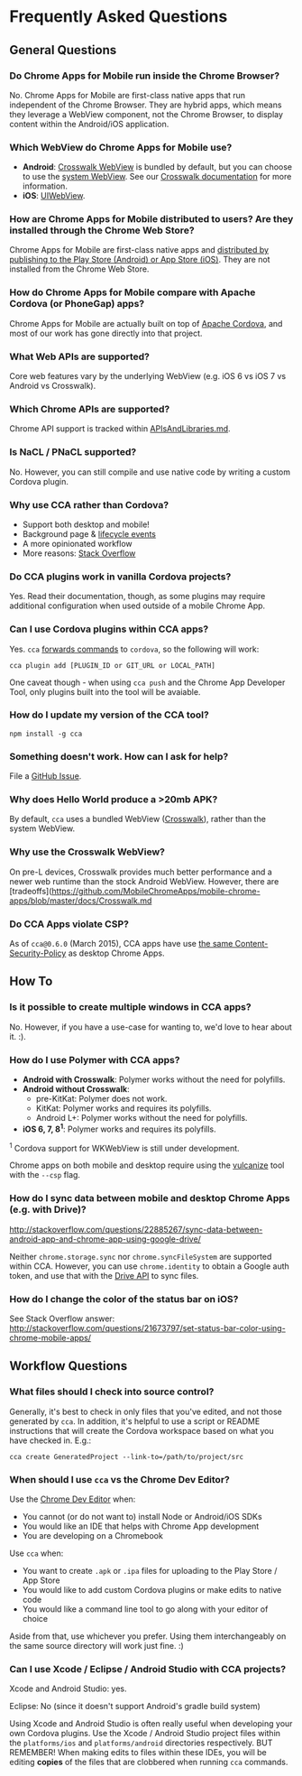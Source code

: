 # Frequently Asked Questions

## General Questions

### Do Chrome Apps for Mobile run inside the Chrome Browser?

No. Chrome Apps for Mobile are first-class native apps that run independent of the Chrome Browser. They are hybrid apps, which means they leverage a WebView component, not the Chrome Browser, to display content within the Android/iOS application.


### Which WebView do Chrome Apps for Mobile use?

- **Android**: [Crosswalk WebView](https://crosswalk-project.org) is bundled by default, but you can choose to use the [system WebView](http://developer.android.com/reference/android/webkit/WebView.html). See our [Crosswalk documentation](Crosswalk.md) for more information.
- **iOS**: [UIWebView](https://developer.apple.com/library/ios/documentation/uikit/reference/UIWebView_Class/Reference/Reference.html).


### How are Chrome Apps for Mobile distributed to users?  Are they installed through the Chrome Web Store?

Chrome Apps for Mobile are first-class native apps and [distributed by publishing to the Play Store (Android) or App Store (iOS)](https://github.com/MobileChromeApps/mobile-chrome-apps/blob/master/docs/Publish.md).  They are not installed from the Chrome Web Store.


### How do Chrome Apps for Mobile compare with Apache Cordova (or PhoneGap) apps?

Chrome Apps for Mobile are actually built on top of [Apache Cordova](https://cordova.apache.org/), and most of our work has gone directly into that project.


### What Web APIs are supported?

Core web features vary by the underlying WebView (e.g. iOS 6 vs iOS 7 vs Android vs Crosswalk).


### Which Chrome APIs are supported?

Chrome API support is tracked within [APIsAndLibraries.md](https://github.com/MobileChromeApps/mobile-chrome-apps/blob/master/docs/APIsAndLibraries.md).


### Is NaCL / PNaCL supported?

No. However, you can still compile and use native code by writing a custom Cordova plugin.


### Why use CCA rather than Cordova?

- Support both desktop and mobile!
- Background page & [lifecycle events](Events.md)
- A more opinionated workflow
- More reasons: [Stack Overflow](http://stackoverflow.com/questions/21684414/reasons-for-porting-a-cordova-app-to-a-mobile-chrome-app/)


### Do CCA plugins work in vanilla Cordova projects?

Yes. Read their documentation, though, as some plugins may require additional configuration when used outside of a mobile Chrome App.


### Can I use Cordova plugins within CCA apps?

Yes. `cca` [forwards commands](http://stackoverflow.com/questions/21886407/chrome-cordova-app-plugin-access/) to `cordova`, so the following will work:

    cca plugin add [PLUGIN_ID or GIT_URL or LOCAL_PATH]

One caveat though - when using `cca push` and the Chrome App Developer Tool, only plugins built into the tool will be avaiable.


### How do I update my version of the CCA tool?

    npm install -g cca


### Something doesn't work. How can I ask for help?

File a [GitHub Issue](https://github.com/MobileChromeApps/mobile-chrome-apps/issues).


### Why does Hello World produce a >20mb APK?

By default, `cca` uses a bundled WebView ([Crosswalk](https://crosswalk-project.org)), rather than the system WebView.


### Why use the Crosswalk WebView?

On pre-L devices, Crosswalk provides much better performance and a newer web runtime than the stock Android WebView. However, there are [tradeoffs](https://github.com/MobileChromeApps/mobile-chrome-apps/blob/master/docs/Crosswalk.md

### Do CCA Apps violate CSP?

As of `cca@0.6.0` (March 2015), CCA apps have use [the same Content-Security-Policy](https://developer.chrome.com/apps/contentSecurityPolicy) as desktop Chrome Apps.


## How To

### Is it possible to create multiple windows in CCA apps?

No. However, if you have a use-case for wanting to, we'd love to hear about it. :).


### How do I use Polymer with CCA apps?

* __Android with Crosswalk__: Polymer works without the need for polyfills.
* __Android without Crosswalk__:
  * pre-KitKat: Polymer does not work.
  * KitKat: Polymer works and requires its polyfills.
  * Android L+: Polymer works without the need for polyfills.
* __iOS 6, 7, 8<sup>1</sup>__: Polymer works and requires its polyfills.

<sup>1</sup> Cordova support for WKWebView is still under development.

Chrome apps on both mobile and desktop require using the
[vulcanize](http://www.polymer-project.org/articles/concatenating-web-components.html) tool with the `--csp` flag.


### How do I sync data between mobile and desktop Chrome Apps (e.g. with Drive)?

http://stackoverflow.com/questions/22885267/sync-data-between-android-app-and-chrome-app-using-google-drive/

Neither `chrome.storage.sync` nor `chrome.syncFileSystem` are supported within CCA. However, you can use `chrome.identity` to obtain a Google auth token, and use that with the [Drive API](https://developers.google.com/drive/web/quickstart/quickstart-js) to sync files.


### How do I change the color of the status bar on iOS?

See Stack Overflow answer: http://stackoverflow.com/questions/21673797/set-status-bar-color-using-chrome-mobile-apps/


## Workflow Questions

### What files should I check into source control?

Generally, it's best to check in only files that you've edited, and not those generated by `cca`. In addition, it's helpful to use a script or README instructions that will create the Cordova workspace based on what you have checked in. E.g.:

    cca create GeneratedProject --link-to=/path/to/project/src

### When should I use `cca` vs the Chrome Dev Editor?

Use the [Chrome Dev Editor](https://chrome.google.com/webstore/detail/chrome-dev-editor-develop/pnoffddplpippgcfjdhbmhkofpnaalpg) when:
- You cannot (or do not want to) install Node or Android/iOS SDKs
- You would like an IDE that helps with Chrome App development
- You are developing on a Chromebook

Use `cca` when:
- You want to create `.apk` or `.ipa` files for uploading to the Play Store / App Store
- You would like to add custom Cordova plugins or make edits to native code
- You would like a command line tool to go along with your editor of choice

Aside from that, use whichever you prefer.  Using them interchangeably on the same source directory will work just fine. :)

### Can I use Xcode / Eclipse / Android Studio with CCA projects?

Xcode and Android Studio: yes.

Eclipse: No (since it doesn't support Android's gradle build system)

Using Xcode and Android Studio is often really useful when developing your own Cordova plugins. Use the Xcode / Android Studio project files within the `platforms/ios` and `platforms/android` directories respectively. BUT REMEMBER! When making edits to files within these IDEs, you will be editing __copies__ of the files that are clobbered when running `cca` commands.
